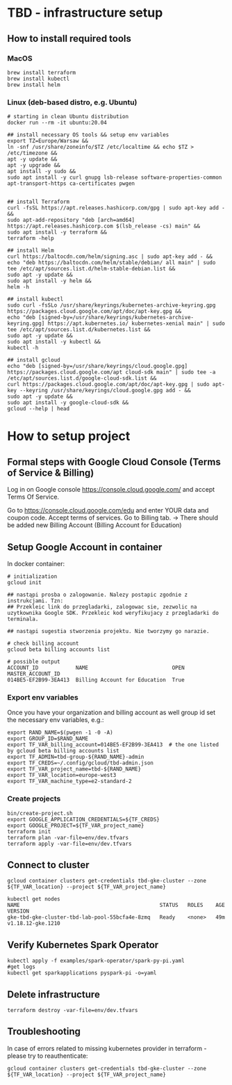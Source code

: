 # TBD - infrastructure setup

## How to install required tools

### MacOS
```
brew install terraform
brew install kubectl
brew install helm
```
### Linux (deb-based distro, e.g. Ubuntu)
```
# starting in clean Ubuntu distribution
docker run --rm -it ubuntu:20.04

## install necessary OS tools && setup env variables
export TZ=Europe/Warsaw &&
ln -snf /usr/share/zoneinfo/$TZ /etc/localtime && echo $TZ > /etc/timezone &&
apt -y update &&
apt -y upgrade &&
apt install -y sudo &&
sudo apt install -y curl gnupg lsb-release software-properties-common apt-transport-https ca-certificates pwgen


## install Terraform
curl -fsSL https://apt.releases.hashicorp.com/gpg | sudo apt-key add - && 
sudo apt-add-repository "deb [arch=amd64] https://apt.releases.hashicorp.com $(lsb_release -cs) main" &&
sudo apt install -y terraform &&
terraform -help

## install Helm 
curl https://baltocdn.com/helm/signing.asc | sudo apt-key add - &&
echo "deb https://baltocdn.com/helm/stable/debian/ all main" | sudo tee /etc/apt/sources.list.d/helm-stable-debian.list &&
sudo apt -y update &&
sudo apt install -y helm &&
helm -h

## install kubectl
sudo curl -fsSLo /usr/share/keyrings/kubernetes-archive-keyring.gpg https://packages.cloud.google.com/apt/doc/apt-key.gpg &&
echo "deb [signed-by=/usr/share/keyrings/kubernetes-archive-keyring.gpg] https://apt.kubernetes.io/ kubernetes-xenial main" | sudo tee /etc/apt/sources.list.d/kubernetes.list &&
sudo apt -y update &&
sudo apt install -y kubectl &&
kubectl -h

## install gcloud 
echo "deb [signed-by=/usr/share/keyrings/cloud.google.gpg] https://packages.cloud.google.com/apt cloud-sdk main" | sudo tee -a /etc/apt/sources.list.d/google-cloud-sdk.list &&
curl https://packages.cloud.google.com/apt/doc/apt-key.gpg | sudo apt-key --keyring /usr/share/keyrings/cloud.google.gpg add - &&
sudo apt -y update &&
sudo apt install -y google-cloud-sdk &&
gcloud --help | head
```

# How to setup project

## Formal steps with Google Cloud Console (Terms of Service & Billing)
Log in on Google console https://console.cloud.google.com/ and accept Terms Of Service.

Go to https://console.cloud.google.com/edu and enter YOUR data and coupon code. Accept terms of services.
Go to Billing tab. -> There should be added new Billing Account (Billing Account for Education)

## Setup Google Account in container
In docker container:

```
# initialization
gcloud init 

## nastąpi prosba o zalogowanie. Nalezy postapic zgodnie z instrukcjami. Tzn:
## Przekleic link do przegladarki, zalogowac sie, zezwolic na uzytkownika Google SDK. Przekleic kod weryfikujacy z przegladarki do terminala.

## nastąpi sugestia stworzenia projektu. Nie tworzymy go narazie.

# check billing account 
gcloud beta billing accounts list

# possible output
ACCOUNT_ID            NAME                           OPEN  MASTER_ACCOUNT_ID
014BE5-EF2B99-3EA413  Billing Account for Education  True

```

### Export env variables
Once you have your organization and billing account as well group id set the necessary env variables, e.g.:
```
export RAND_NAME=$(pwgen -1 -0 -A)
export GROUP_ID=$RAND_NAME
export TF_VAR_billing_account=014BE5-EF2B99-3EA413  # the one listed by gcloud beta billing accounts list
export TF_ADMIN=tbd-group-${RAND_NAME}-admin
export TF_CREDS=~/.config/gcloud/tbd-admin.json
export TF_VAR_project_name=tbd-${RAND_NAME}
export TF_VAR_location=europe-west3
export TF_VAR_machine_type=e2-standard-2
```

### Create projects
```
bin/create-project.sh
export GOOGLE_APPLICATION_CREDENTIALS=${TF_CREDS}
export GOOGLE_PROJECT=${TF_VAR_project_name}
terraform init
terraform plan -var-file=env/dev.tfvars
terraform apply -var-file=env/dev.tfvars
```

## Connect to cluster
```
gcloud container clusters get-credentials tbd-gke-cluster --zone ${TF_VAR_location} --project ${TF_VAR_project_name}

kubectl get nodes
NAME                                             STATUS   ROLES    AGE   VERSION
gke-tbd-gke-cluster-tbd-lab-pool-55bcfa4e-8zmq   Ready    <none>   49m   v1.18.12-gke.1210

```

## Verify Kubernetes Spark Operator
```
kubectl apply -f examples/spark-operator/spark-py-pi.yaml
#get logs
kubectl get sparkapplications pyspark-pi -o=yaml
```


## Delete infrastructure
```
terraform destroy -var-file=env/dev.tfvars
```

## Troubleshooting
In case of errors related to missing kubernetes provider in terraform - please try to reauthenticate:
```
gcloud container clusters get-credentials tbd-gke-cluster --zone ${TF_VAR_location} --project ${TF_VAR_project_name}
```